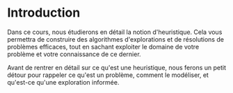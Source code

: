 # Introduction

Dans ce cours, nous étudierons en détail la notion d'heuristique. Cela vous permettra de construire des algorithmes d'explorations et de résolutions de problèmes efficaces, tout en sachant exploiter le domaine de votre problème et votre connaissance de ce dernier.

Avant de rentrer en détail sur ce qu'est une heuristique, nous ferons un petit détour pour rappeler ce qu'est un problème, comment le modéliser, et qu'est-ce qu'une exploration informée.